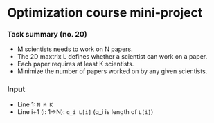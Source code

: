 # Optimization course mini-project

### Task summary (no. 20)

- M scientists needs to work on N papers.
- The 2D maxtrix L defines whether a scientist can work on a paper.
- Each paper requires at least K scientists.
- Minimize the number of papers worked on by any given scientists.

### Input

- Line 1: `N M K`
- Line i+1 (i: 1->N): `q_i L[i]` (q_i is length of `L[i]`)
